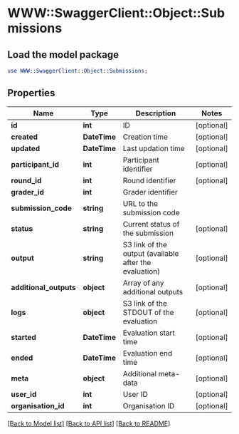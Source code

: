 # WWW::SwaggerClient::Object::Submissions

## Load the model package
```perl
use WWW::SwaggerClient::Object::Submissions;
```

## Properties
Name | Type | Description | Notes
------------ | ------------- | ------------- | -------------
**id** | **int** | ID | [optional] 
**created** | **DateTime** | Creation time | [optional] 
**updated** | **DateTime** | Last updation time | [optional] 
**participant_id** | **int** | Participant identifier | [optional] 
**round_id** | **int** | Round identifier | [optional] 
**grader_id** | **int** | Grader identifier | 
**submission_code** | **string** | URL to the submission code | 
**status** | **string** | Current status of the submission | [optional] 
**output** | **string** | S3 link of the output (available after the evaluation) | [optional] 
**additional_outputs** | **object** | Array of any additional outputs | [optional] 
**logs** | **object** | S3 link of the STDOUT of the evaluation | [optional] 
**started** | **DateTime** | Evaluation start time | [optional] 
**ended** | **DateTime** | Evaluation end time | [optional] 
**meta** | **object** | Additional meta-data | [optional] 
**user_id** | **int** | User ID | [optional] 
**organisation_id** | **int** | Organisation ID | [optional] 

[[Back to Model list]](../README.md#documentation-for-models) [[Back to API list]](../README.md#documentation-for-api-endpoints) [[Back to README]](../README.md)


